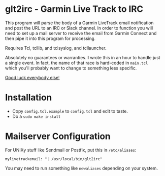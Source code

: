 glt2irc - Garmin Live Track to IRC
==================================

This program will parse the body of a Garmin LiveTrack email notification and
post the URL to an IRC or Slack channel.  In order to function you will need to
set up a mail server to receive the email from Garmin Connect and then pipe it
into this program for processing.

Requires Tcl, tcllib, and tclsyslog, and tcllauncher.

Absolutely no guarantees or warranties.  I wrote this in an hour to handle just
a single event.  In fact, the name of that race is hard-coded in `main.tcl`
which you'll probably want to change to something less specific.

[Good luck everybody else!](https://www.youtube.com/watch?v=LLuaPZWkvZ0)

Installation
============

- Copy `config.tcl.example` to `config.tcl` and edit to taste.
- Do a `sudo make install`

Mailserver Configuration
========================

For UNIXy stuff like Sendmail or Postfix, put this in `/etc/aliases`:

    mylivetrackemail: "| /usr/local/bin/glt2irc"

You may need to run something like `newaliases` depending on your system.
